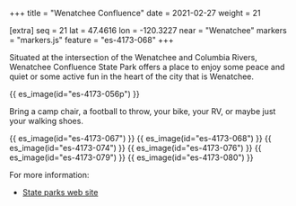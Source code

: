 +++
title = "Wenatchee Confluence"
date = 2021-02-27
weight = 21

[extra]
seq = 21
lat = 47.4616
lon = -120.3227
near = "Wenatchee"
markers = "markers.js"
feature = "es-4173-068"
+++

Situated at the intersection of the Wenatchee and Columbia Rivers, Wenatchee Confluence State Park offers a place to enjoy some peace and quiet or some active fun in the heart of the city that is Wenatchee.

{{ es_image(id="es-4173-056p") }}

Bring a camp chair, a football to throw, your bike, your RV, or maybe just your walking shoes.

{{ es_image(id="es-4173-067") }}
{{ es_image(id="es-4173-068") }}
{{ es_image(id="es-4173-074") }}
{{ es_image(id="es-4173-076") }}
{{ es_image(id="es-4173-079") }}
{{ es_image(id="es-4173-080") }}

For more information:

* [State parks web site](https://parks.state.wa.us/286/Wenatchee-Confluence)
